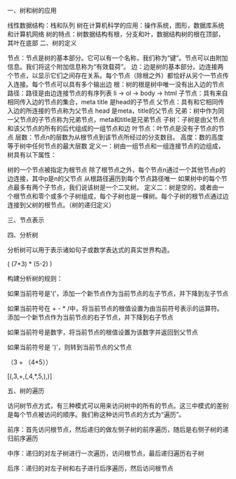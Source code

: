 一、树和树的应用

线性数据结构：栈和队列
树在计算机科学的应用：操作系统，图形，数据库系统和计算机网络
树的特点：树数据结构有根，分支和叶，数据结构树的根在顶部，其叶在底部
二、树的定义

节点：节点是树的基本部分。它可以有一个名称，我们称为“键”。节点可以由附加信息。我们将这个附加信息称为“有效载荷”。
边：边是树的基本部分。边连接两个节点，以显示它们之间存在关系。每个节点（除根之外）都恰好从另个一节点传入连接。每个节点可以具有多个输出边
根：树的根是树中唯一没有出入边的节点
路径：路径是由边连接节点的有序列表 li -> ol -> body -> html
子节点：具有来自相同传入边的节点的集合，meta title 是head的子节点
父节点：具有和它相同传入边的所连接的节点称为父节点 head 是meta，title的父节点
兄弟：树中作为同一父节点的子节点称为兄弟节点，meta和title是兄弟节点
子树：子树是由父节点和该父节点的所有的后代组成的一组节点和边
叶节点：叶节点是没有子节点的节点
层数：节点n的层数为从根节点到该节点所经过的分支数目。
高度：数的高度等于树中任何节点的最大层数
定义一：树由一组节点和一组连接节点的边组成，树具有以下属性：

树的一个节点被指定为根节点
除了根节点之外，每个节点n通过一个其他节点p的边连接，其中p是n的父节点
从根路径遍历到每个节点路径唯一
如果树中的每个节点最多有两个子节点，我们说该树是一个二叉树。
定义二：树是空的，或者由一个根节点和零个或多个子树组成，每个子树也是一棵树。每个子树的根节点通过边连接到父树的根节点。（树的递归定义）

三、节点表示

四、分析树

分析树可以用于表示诸如句子或数学表达式的真实世界构造。

( (7+3) * (5-2) )

构建分析树的规则：

如果当前符号是'('，添加一个新节点作为当前节点的左子节点，并下降到左子节点

如果当前符号在 + - * /中，将当前节点的根值设置为由当前符号表示的运算符。添加一个新节点作为当前节点的右子节点，并下降到右子节点

如果当前符号是数字，将当前节点的根值设置为该数字并返回到父节点

如果当前符号是 ')'，则转到当前节点的父节点

（3 + （4*5））

[(,3,+,(,4,*,5,),)]

五、树的遍历

访问树节点方式，有三种模式可以用来访问树中的所有的节点。这三中模式的差别是每个节点被访问的顺序。我们称这种访问节点的方式为“遍历”。

前序：首先访问根节点，然后递归的做左侧子树的前序遍历，随后是右侧子树的递归前序遍历

中序：递归的对左子树进行一次遍历，访问根节点，最后递归遍历右子树

后序：递归的对左子树和右子进行后序遍历，然后访问根节点